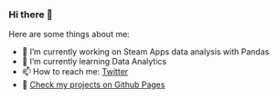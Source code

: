 ### Hi there 👋

Here are some things about me:
- 🔭 I’m currently working on Steam Apps data analysis with Pandas
- 🌱 I’m currently learning Data Analytics
- 📫 How to reach me:  [Twitter](https://twitter.com/ilkarius)
- 🤔 [Check my projects on Github Pages](https://ilkar399.github.io)
